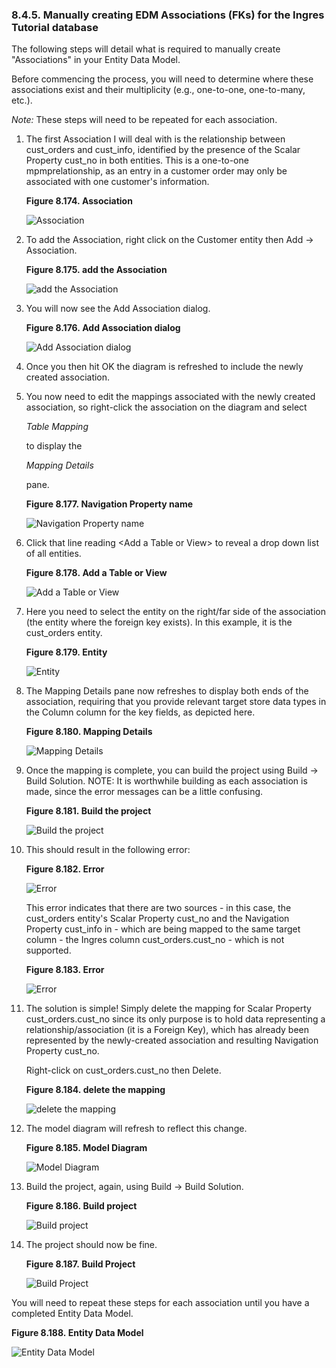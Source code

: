 <div id="vdbengineingmc" class="section">

<div class="titlepage">

<div>

<div>

### 8.4.5. Manually creating EDM Associations (FKs) for the Ingres Tutorial database

</div>

</div>

</div>

The following steps will detail what is required to manually create
"Associations" in your Entity Data Model.

Before commencing the process, you will need to determine where these
associations exist and their multiplicity (e.g., one-to-one,
one-to-many, etc.).

<span class="emphasis">*Note:*</span> These steps will need to be
repeated for each association.

<div class="orderedlist">

1.  The first Association I will deal with is the relationship between
    cust_orders and cust_info, identified by the presence of the Scalar
    Property cust_no in both entities. This is a one-to-one
    mpmprelationship, as an entry in a customer order may only be
    associated with one customer's information.

    <div class="figure-float">

    <div id="ming1" class="figure">

    **Figure 8.174. Association**

    <div class="figure-contents">

    <div class="mediaobject">

    ![Association](images/ui/ming1.png)

    </div>

    </div>

    </div>

      

    </div>

2.  To add the Association, right click on the Customer entity then Add
    -\> Association.

    <div class="figure-float">

    <div id="ming2" class="figure">

    **Figure 8.175. add the Association**

    <div class="figure-contents">

    <div class="mediaobject">

    ![add the Association](images/ui/ming2.png)

    </div>

    </div>

    </div>

      

    </div>

3.  You will now see the Add Association dialog.

    <div class="figure-float">

    <div id="ming3" class="figure">

    **Figure 8.176. Add Association dialog**

    <div class="figure-contents">

    <div class="mediaobject">

    ![Add Association dialog](images/ui/ming3.png)

    </div>

    </div>

    </div>

      

    </div>

4.  Once you then hit OK the diagram is refreshed to include the newly
    created association.

5.  You now need to edit the mappings associated with the newly created
    association, so right-click the association on the diagram and
    select

    <span class="emphasis">*Table Mapping*</span>

    to display the

    <span class="emphasis">*Mapping Details*</span>

    pane.

    <div class="figure-float">

    <div id="ming4" class="figure">

    **Figure 8.177. Navigation Property name**

    <div class="figure-contents">

    <div class="mediaobject">

    ![Navigation Property name](images/ui/ming4.png)

    </div>

    </div>

    </div>

      

    </div>

6.  Click that line reading \<Add a Table or View\> to reveal a drop
    down list of all entities.

    <div class="figure-float">

    <div id="ming5" class="figure">

    **Figure 8.178. Add a Table or View**

    <div class="figure-contents">

    <div class="mediaobject">

    ![Add a Table or View](images/ui/ming5.png)

    </div>

    </div>

    </div>

      

    </div>

7.  Here you need to select the entity on the right/far side of the
    association (the entity where the foreign key exists). In this
    example, it is the cust_orders entity.

    <div class="figure-float">

    <div id="ming6" class="figure">

    **Figure 8.179. Entity**

    <div class="figure-contents">

    <div class="mediaobject">

    ![Entity](images/ui/ming6.png)

    </div>

    </div>

    </div>

      

    </div>

8.  The Mapping Details pane now refreshes to display both ends of the
    association, requiring that you provide relevant target store data
    types in the Column column for the key fields, as depicted here.

    <div class="figure-float">

    <div id="ming7" class="figure">

    **Figure 8.180. Mapping Details**

    <div class="figure-contents">

    <div class="mediaobject">

    ![Mapping Details](images/ui/ming7.png)

    </div>

    </div>

    </div>

      

    </div>

9.  Once the mapping is complete, you can build the project using Build
    -\> Build Solution. NOTE: It is worthwhile building as each
    association is made, since the error messages can be a little
    confusing.

    <div class="figure-float">

    <div id="ming8" class="figure">

    **Figure 8.181. Build the project**

    <div class="figure-contents">

    <div class="mediaobject">

    ![Build the project](images/ui/ming8.png)

    </div>

    </div>

    </div>

      

    </div>

10. This should result in the following error:

    <div class="figure-float">

    <div id="ming9" class="figure">

    **Figure 8.182. Error**

    <div class="figure-contents">

    <div class="mediaobject">

    ![Error](images/ui/ming9.png)

    </div>

    </div>

    </div>

      

    </div>

    This error indicates that there are two sources - in this case, the
    cust_orders entity's Scalar Property cust_no and the Navigation
    Property cust_info in - which are being mapped to the same target
    column - the Ingres column cust_orders.cust_no - which is not
    supported.

    <div class="figure-float">

    <div id="ming10" class="figure">

    **Figure 8.183. Error**

    <div class="figure-contents">

    <div class="mediaobject">

    ![Error](images/ui/ming10.png)

    </div>

    </div>

    </div>

      

    </div>

11. The solution is simple! Simply delete the mapping for Scalar
    Property cust_orders.cust_no since its only purpose is to hold data
    representing a relationship/association (it is a Foreign Key), which
    has already been represented by the newly-created association and
    resulting Navigation Property cust_no.

    Right-click on cust_orders.cust_no then Delete.

    <div class="figure-float">

    <div id="ming11" class="figure">

    **Figure 8.184. delete the mapping**

    <div class="figure-contents">

    <div class="mediaobject">

    ![delete the mapping](images/ui/ming11.png)

    </div>

    </div>

    </div>

      

    </div>

12. The model diagram will refresh to reflect this change.

    <div class="figure-float">

    <div id="ming12" class="figure">

    **Figure 8.185. Model Diagram**

    <div class="figure-contents">

    <div class="mediaobject">

    ![Model Diagram](images/ui/ming12.png)

    </div>

    </div>

    </div>

      

    </div>

13. Build the project, again, using Build -\> Build Solution.

    <div class="figure-float">

    <div id="ming13" class="figure">

    **Figure 8.186. Build project**

    <div class="figure-contents">

    <div class="mediaobject">

    ![Build project](images/ui/ming13.png)

    </div>

    </div>

    </div>

      

    </div>

14. The project should now be fine.

    <div class="figure-float">

    <div id="ming14" class="figure">

    **Figure 8.187. Build Project**

    <div class="figure-contents">

    <div class="mediaobject">

    ![Build Project](images/ui/ming14.png)

    </div>

    </div>

    </div>

      

    </div>

</div>

You will need to repeat these steps for each association until you have
a completed Entity Data Model.

<div class="figure-float">

<div id="ming15" class="figure">

**Figure 8.188. Entity Data Model**

<div class="figure-contents">

<div class="mediaobject">

![Entity Data Model](images/ui/ming15.png)

</div>

</div>

</div>

  

</div>

</div>
